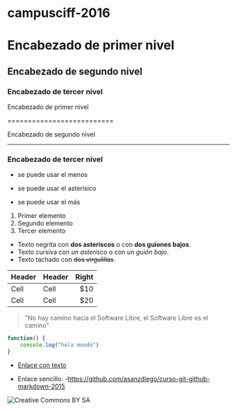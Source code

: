 # campusciff-2016

# Encabezado de primer nivel

## Encabezado de segundo nivel

### Encabezado de tercer nivel

Encabezado de primer nivel

==========================

Encabezado de segundo nivel

---------------------------

### Encabezado de tercer nivel ###

- se puede usar el menos
* se puede usar el asterísico
+ se puede usar el más

1. Primer elemento
1. Segundo elemento
1. Tercer elemento

- Texto negrita con **dos asteriscos** o con __dos guiones bajos__.
- Texto cursiva con *un asterisco* o con _un guión bajo_.
- Texto tachado con ~~dos virgulillas~~.

| Header | Header | Right  |
| ------ | ------ | -----: |
|  Cell  |  Cell  |   $10  |
|  Cell  |  Cell  |   $20  |

> "No hay camino hacia el Software Libre, el Software Libre es el camino"

~~~javascript
function() {
	console.log("hola mundo")
}
~~~

- [Enlace con texto](https://github.com/asanzdiego/curso-git-github-markdown-2015)

- Enlace sencillo:
	-<https://github.com/asanzdiego/curso-git-github-markdown-2015>

![Creative Commons BY SA](../img/cc-by-sa.png)